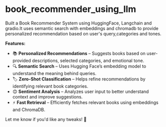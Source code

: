 # book_recommender_using_llm
Built a Book Recommender System using HuggingFace, Langchain and gradio.It uses semantic search with embeddings and chromadb to provide personalized recommendation based on user's query,categories and tones.


**Features:**  
- 📚 **Personalized Recommendations** – Suggests books based on user-provided descriptions, selected categories, and emotional tone.  
- 🔍 **Semantic Search** – Uses Hugging Face’s embedding model to understand the meaning behind queries.  
- 🏷 **Zero-Shot Classification** – Helps refine recommendations by identifying relevant book categories.  
- 😊 **Sentiment Analysis** – Analyzes user input to better understand context and improve suggestions.  
- ⚡ **Fast Retrieval** – Efficiently fetches relevant books using embeddings and ChromaDB.  

Let me know if you'd like any tweaks! 🚀